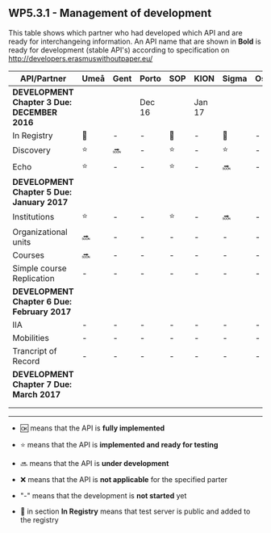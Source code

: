 ## WP5.3.1 - Management of development 

This table shows which partner who had developed which API and are ready for interchangeing information. An API name that are shown in **Bold** is ready for development (stable API's) according to specification on http://developers.erasmuswithoutpaper.eu/


| API/Partner                                 | Umeå  | Gent  | Porto |  SOP  | KION  | Sigma | Oslo  | Warsaw | Others|
| ------------------------------------------- | ----- | ----- | ----- | ----- | ----- | ----- | ----- | ------ | ----- |
| **DEVELOPMENT Chapter 3    Due: DECEMBER 2016**|       |       |Dec 16 |       |Jan 17 |       |       |        |       |
| In Registry                                 |:link: |   -   |   -   |:link: |   -   |:link: |   -   |:link:  |   -   |
| Discovery                                   |:star: |:soon: |   -   |:star: |   -   |:star: |   -   |:star:  |   -   |
| Echo                                        |:star: |   -   |   -   |:star: |   -   |:soon: |   -   |:soon:  |   -   |
| **DEVELOPMENT Chapter 5 Due: January 2017** |       |       |       |       |       |       |       |        |       | 
| Institutions                                |:star: |   -   |   -   |:star: |   -   |:soon: |   -   |:soon:  |   -   |
| Organizational units                        |:soon: |   -   |   -   |   -   |   -   |   -   |   -   |   -    |   -   |
| Courses                                     |:soon: |   -   |   -   |   -   |   -   |   -   |   -   |   -    |   -   |
| Simple course Replication                   |   -   |   -   |   -   |   -   |   -   |   -   |   -   |   -    |   -   |
| **DEVELOPMENT Chapter 6 Due: February 2017**|       |       |       |       |       |       |       |        |       |
| IIA                                         |   -   |   -   |   -   |   -   |   -   |   -   |   -   |   -    |   -   |
| Mobilities                                  |   -   |   -   |   -   |   -   |   -   |   -   |   -   |   -    |   -   |
| Trancript of Record                         |   -   |   -   |   -   |   -   |   -   |   -   |   -   |   -    |   -   |
| **DEVELOPMENT Chapter 7 Due: March 2017**   |       |       |       |       |       |       |       |        |       |
|                                             |       |       |       |       |       |       |       |        |       |
|                                             |       |       |       |       |       |       |       |        |       |

---
* :ok: means that the API is **fully implemented**
* :star: means that the API is **implemented and ready for testing**
* :soon: means that the API is **under development**
* :x: means that the API is **not applicable** for the specified parter 
* "-" means that the development is **not started** yet

* :link: in section **In Registry** means that test server is public and added to the registry 
